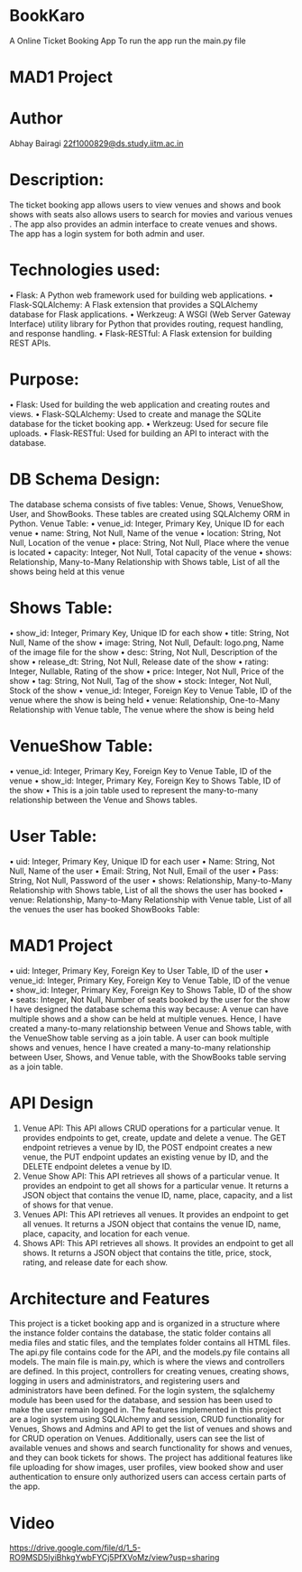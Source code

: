 # BookKaro
A Online Ticket Booking App
To run the app run the main.py file
# MAD1 Project 
# Author
Abhay Bairagi 
22f1000829@ds.study.iitm.ac.in 

# Description:
The ticket booking app allows users to view venues and shows and book shows with seats also allows users to search for 
movies and various venues . The app also provides an admin interface to create venues and shows. The app has a login 
system for both admin and user.
# Technologies used: 
• Flask: A Python web framework used for building web applications. 
• Flask-SQLAlchemy: A Flask extension that provides a SQLAlchemy database for Flask applications. 
• Werkzeug: A WSGI (Web Server Gateway Interface) utility library for Python that provides routing, request handling, and 
response handling.
• Flask-RESTful: A Flask extension for building REST APIs.
# Purpose:
• Flask: Used for building the web application and creating routes and views.
• Flask-SQLAlchemy: Used to create and manage the SQLite database for the ticket booking app.
• Werkzeug: Used for secure file uploads. 
• Flask-RESTful: Used for building an API to interact with the database.
# DB Schema Design:
The database schema consists of five tables: Venue, Shows, VenueShow, User, and ShowBooks. These tables are created 
using SQLAlchemy ORM in Python.
Venue Table:
• venue_id: Integer, Primary Key, Unique ID for each venue
• name: String, Not Null, Name of the venue
• location: String, Not Null, Location of the venue
• place: String, Not Null, Place where the venue is located
• capacity: Integer, Not Null, Total capacity of the venue
• shows: Relationship, Many-to-Many Relationship with Shows table, List of all the shows being held at this venue
# Shows Table:
• show_id: Integer, Primary Key, Unique ID for each show
• title: String, Not Null, Name of the show
• image: String, Not Null, Default: logo.png, Name of the image file for the show
• desc: String, Not Null, Description of the show
• release_dt: String, Not Null, Release date of the show
• rating: Integer, Nullable, Rating of the show
• price: Integer, Not Null, Price of the show
• tag: String, Not Null, Tag of the show
• stock: Integer, Not Null, Stock of the show
• venue_id: Integer, Foreign Key to Venue Table, ID of the venue where the show is being held
• venue: Relationship, One-to-Many Relationship with Venue table, The venue where the show is being held
# VenueShow Table:
• venue_id: Integer, Primary Key, Foreign Key to Venue Table, ID of the venue
• show_id: Integer, Primary Key, Foreign Key to Shows Table, ID of the show
• This is a join table used to represent the many-to-many relationship between the Venue and Shows tables.
# User Table:
• uid: Integer, Primary Key, Unique ID for each user
• Name: String, Not Null, Name of the user
• Email: String, Not Null, Email of the user
• Pass: String, Not Null, Password of the user
• shows: Relationship, Many-to-Many Relationship with Shows table, List of all the shows the user has booked
• venue: Relationship, Many-to-Many Relationship with Venue table, List of all the venues the user has booked
ShowBooks Table:
# MAD1 Project 
• uid: Integer, Primary Key, Foreign Key to User Table, ID of the user
• venue_id: Integer, Primary Key, Foreign Key to Venue Table, ID of the venue
• show_id: Integer, Primary Key, Foreign Key to Shows Table, ID of the show
• seats: Integer, Not Null, Number of seats booked by the user for the show
I have designed the database schema this way because:
A venue can have multiple shows and a show can be held at multiple venues. Hence, I have created a many-to-many 
relationship between Venue and Shows table, with the VenueShow table serving as a join table.
A user can book multiple shows and venues, hence I have created a many-to-many relationship between User, Shows, and 
Venue table, with the ShowBooks table serving as a join table.
# API Design
1. Venue API: This API allows CRUD operations for a particular venue. It provides endpoints to get, create, 
update and delete a venue. The GET endpoint retrieves a venue by ID, the POST endpoint creates a new 
venue, the PUT endpoint updates an existing venue by ID, and the DELETE endpoint deletes a venue by 
ID.
2. Venue Show API: This API retrieves all shows of a particular venue. It provides an endpoint to get all 
shows for a particular venue. It returns a JSON object that contains the venue ID, name, place, capacity, 
and a list of shows for that venue.
3. Venues API: This API retrieves all venues. It provides an endpoint to get all venues. It returns a JSON 
object that contains the venue ID, name, place, capacity, and location for each venue.
4. Shows API: This API retrieves all shows. It provides an endpoint to get all shows. It returns a JSON object 
that contains the title, price, stock, rating, and release date for each show.
# Architecture and Features
This project is a ticket booking app and is organized in a structure where the instance folder contains the 
database, the static folder contains all media files and static files, and the templates folder contains all HTML 
files. The api.py file contains code for the API, and the models.py file contains all models. The main file is 
main.py, which is where the views and controllers are defined. In this project, controllers for creating venues, 
creating shows, logging in users and administrators, and registering users and administrators have been 
defined. For the login system, the sqlalchemy module has been used for the database, and session has been 
used to make the user remain logged in.
The features implemented in this project are a login system using SQLAlchemy and session, CRUD functionality 
for Venues, Shows and Admins and API to get the list of venues and shows and for CRUD operation on Venues. 
Additionally, users can see the list of available venues and shows and search functionality for shows and venues, 
and they can book tickets for shows. The project has additional features like file uploading for show images, 
user profiles, view booked show and user authentication to ensure only authorized users can access certain 
parts of the app.
# Video
https://drive.google.com/file/d/1_5-RO9MSD5IyiBhkgYwbFYCj5PfXVoMz/view?usp=sharing
